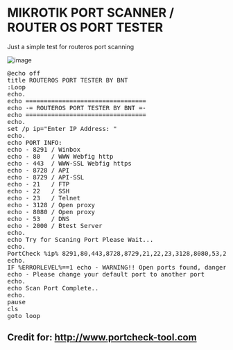 # MIKROTIK PORT SCANNER / ROUTER OS PORT TESTER
Just a simple test for routeros port scanning

![image](https://user-images.githubusercontent.com/42666125/111259079-d42a9c00-8650-11eb-8f48-6385aad0d1ab.png)

<pre>
@echo off
title ROUTEROS PORT TESTER BY BNT
:Loop 
echo.
echo =================================
echo -= ROUTEROS PORT TESTER BY BNT =-
echo =================================
echo.
set /p ip="Enter IP Address: "
echo.
echo PORT INFO:
echo - 8291 / Winbox
echo - 80   / WWW Webfig http
echo - 443  / WWW-SSL Webfig https
echo - 8728 / API
echo - 8729 / API-SSL
echo - 21   / FTP
echo - 22   / SSH
echo - 23   / Telnet
echo - 3128 / Open proxy
echo - 8080 / Open proxy
echo - 53   / DNS
echo - 2000 / Btest Server
echo.
echo Try for Scaning Port Please Wait...
echo.
PortCheck %ip% 8291,80,443,8728,8729,21,22,23,3128,8080,53,2000
echo.
IF %ERRORLEVEL%==1 echo - WARNING!! Open ports found, danger from attack!
echo - Please change your default port to another port
echo. 
echo Scan Port Complete..
echo.
pause
cls
goto loop
</pre>

## Credit for: http://www.portcheck-tool.com

